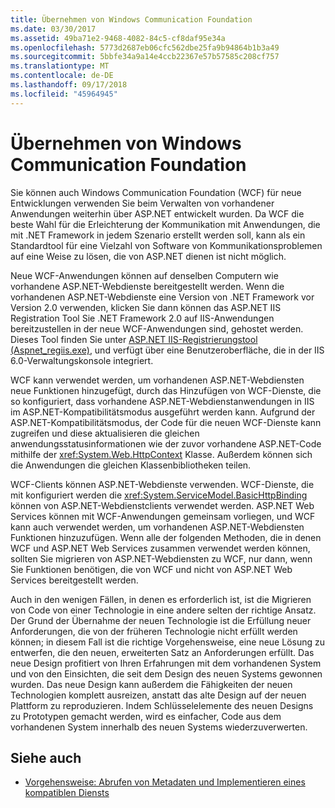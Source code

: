 ```yaml
---
title: Übernehmen von Windows Communication Foundation
ms.date: 03/30/2017
ms.assetid: 49ba71e2-9468-4082-84c5-cf8daf95e34a
ms.openlocfilehash: 5773d2687eb06cfc562dbe25fa9b94864b1b3a49
ms.sourcegitcommit: 5bbfe34a9a14e4ccb22367e57b57585c208cf757
ms.translationtype: MT
ms.contentlocale: de-DE
ms.lasthandoff: 09/17/2018
ms.locfileid: "45964945"
---
```

# <a name="adopting-windows-communication-foundation"></a>Übernehmen von Windows Communication Foundation

Sie können auch Windows Communication Foundation (WCF) für neue Entwicklungen verwenden Sie beim Verwalten von vorhandener Anwendungen weiterhin über ASP.NET entwickelt wurden. Da WCF die beste Wahl für die Erleichterung der Kommunikation mit Anwendungen, die mit .NET Framework in jedem Szenario erstellt werden soll, kann als ein Standardtool für eine Vielzahl von Software von Kommunikationsproblemen auf eine Weise zu lösen, die von ASP.NET dienen ist nicht möglich.

Neue WCF-Anwendungen können auf denselben Computern wie vorhandene ASP.NET-Webdienste bereitgestellt werden. Wenn die vorhandenen ASP.NET-Webdienste eine Version von .NET Framework vor Version 2.0 verwenden, klicken Sie dann können das ASP.NET IIS Registration Tool Sie .NET Framework 2.0 auf IIS-Anwendungen bereitzustellen in der neue WCF-Anwendungen sind, gehostet werden. Dieses Tool finden Sie unter [ASP.NET IIS-Registrierungstool (Aspnet_regiis.exe)](https://go.microsoft.com/fwlink/?LinkId=94687), und verfügt über eine Benutzeroberfläche, die in der IIS 6.0-Verwaltungskonsole integriert.

WCF kann verwendet werden, um vorhandenen ASP.NET-Webdiensten neue Funktionen hinzugefügt, durch das Hinzufügen von WCF-Dienste, die so konfiguriert, dass vorhandene ASP.NET-Webdienstanwendungen in IIS im ASP.NET-Kompatibilitätsmodus ausgeführt werden kann. Aufgrund der ASP.NET-Kompatibilitätsmodus, der Code für die neuen WCF-Dienste kann zugreifen und diese aktualisieren die gleichen anwendungsstatusinformationen wie der zuvor vorhandene ASP.NET-Code mithilfe der <xref:System.Web.HttpContext> Klasse. Außerdem können sich die Anwendungen die gleichen Klassenbibliotheken teilen.

WCF-Clients können ASP.NET-Webdienste verwenden. WCF-Dienste, die mit konfiguriert werden die <xref:System.ServiceModel.BasicHttpBinding> können von ASP.NET-Webdienstclients verwendet werden. ASP.NET Web Services können mit WCF-Anwendungen gemeinsam vorliegen, und WCF kann auch verwendet werden, um vorhandenen ASP.NET-Webdiensten Funktionen hinzuzufügen. Wenn alle der folgenden Methoden, die in denen WCF und ASP.NET Web Services zusammen verwendet werden können, sollten Sie migrieren von ASP.NET-Webdiensten zu WCF, nur dann, wenn Sie Funktionen benötigen, die von WCF und nicht von ASP.NET Web Services bereitgestellt werden.

Auch in den wenigen Fällen, in denen es erforderlich ist, ist die Migrieren von Code von einer Technologie in eine andere selten der richtige Ansatz. Der Grund der Übernahme der neuen Technologie ist die Erfüllung neuer Anforderungen, die von der früheren Technologie nicht erfüllt werden können; in diesem Fall ist die richtige Vorgehensweise, eine neue Lösung zu entwerfen, die den neuen, erweiterten Satz an Anforderungen erfüllt. Das neue Design profitiert von Ihren Erfahrungen mit dem vorhandenen System und von den Einsichten, die seit dem Design des neuen Systems gewonnen wurden. Das neue Design kann außerdem die Fähigkeiten der neuen Technologien komplett ausreizen, anstatt das alte Design auf der neuen Plattform zu reproduzieren. Indem Schlüsselelemente des neuen Designs zu Prototypen gemacht werden, wird es einfacher, Code aus dem vorhandenen System innerhalb des neuen Systems wiederzuverwerten.

## <a name="see-also"></a>Siehe auch

- [Vorgehensweise: Abrufen von Metadaten und Implementieren eines kompatiblen Diensts](../../../../docs/framework/wcf/feature-details/how-to-retrieve-metadata-and-implement-a-compliant-service.md)

